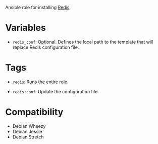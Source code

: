 Ansible role for installing [Redis](http://redis.io/).

# Variables

- `redis_conf`: Optional. Defines the local path to the template that will replace Redis configuration file.

# Tags

- `redis`: Runs the entire role.

- `redis:conf`: Update the configuration file.

# Compatibility

- Debian Wheezy
- Debian Jessie
- Debian Stretch